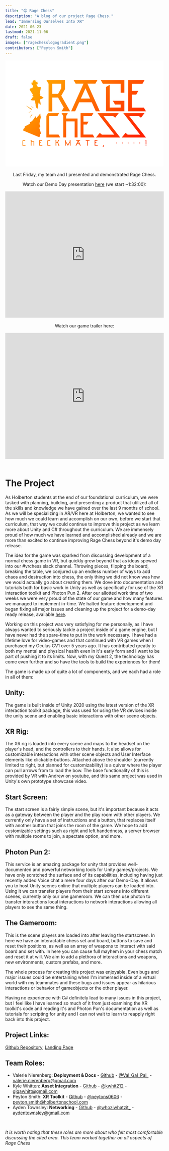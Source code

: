 ```yaml
---
title: "😡 Rage Chess"
description: "A blog of our project Rage Chess."
lead: "Immersing Ourselves Into XR"
date: 2021-06-23
lastmod: 2021-11-06
draft: false
images: ["ragechesslogogradient.png"]
contributors: ["Peyton Smith"]
---
```


<div align="center">
<img src="ragechesslogogradient.png">




Last Friday, my team and I presented and demonstrated Rage Chess.



Watch our Demo Day presentation [here](https://www.youtube.com/watch?v=vbvFjBUNubo) (we start ~1:32:00):



<iframe  width="100%"  height="400px"  src="https://www.youtube.com/embed/vbvFjBUNubo?t=5519"  title="YouTube video player"  frameborder="0"  allow="accelerometer; autoplay; clipboard-write; encrypted-media; gyroscope; picture-in-picture"  allowfullscreen></iframe>



Watch our game trailer here:

<iframe  width="100%"  height="400px"  src="https://www.youtube.com/embed/CHwq2JNkkTU"  title="YouTube video player"  frameborder="0"  allow="accelerometer; autoplay; clipboard-write; encrypted-media; gyroscope; picture-in-picture"  allowfullscreen></iframe>

</div>



<br>



# The Project

As Holberton students at the end of our foundational curriculum, we were tasked with planning, building, and presenting a product that utilized all of the skills and knowledge we have gained over the last 9 months of school. As we will be specializing in AR/VR here at Holberton, we wanted to see how much we could learn and accomplish on our own, before we start that curriculum, that way we could continue to improve this project as we learn more about Unity and C# throughout the curriculum. We are immensely proud of how much we have learned and accomplished already and we are more than excited to continue improving Rage Chess beyond it's demo day release.



The idea for the game was sparked from discussing development of a normal chess game in VR, but quickly grew beyond that as ideas spewed into our #vrchess slack channel. Throwing pieces, flipping the board, breaking the table, we conjured up an endless number of ways to add chaos and destruction into chess, the only thing we did not know was how we would actually go about creating them. We dove into documentation and tutorials both for basic work in Unity as well as specifically for use of the XR interaction toolkit and Photon Pun 2. After our allotted work time of two weeks we were very proud of the state of our game and how many features we managed to implement in-time. We halted feature development and began fixing all major issues and cleaning up the project for a demo-day ready release, available [here](https://github.com/aydentownsley/RageChess).



Working on this project was very satisfying for me personally, as I have always wanted to seriously tackle a project inside of a game engine, but I have never had the spare-time to put in the work necessary. I have had a lifetime love for video-games and that continued with VR games when I purchased my Oculus CV1 over 5 years ago. It has contributed greatly to both my mental and physical health even in it's early form and I want to be part of pushing it to its limits. Now, with my Quest 2, the technology has come even further and so have the tools to build the experiences for them!



The game is made up of quite a lot of components, and we each had a role in all of them:



## Unity:

The game is built inside of Unity 2020 using the latest version of the XR interaction toolkit package, this was used for using the VR devices inside the unity scene and enabling basic interactions with other scene objects.



## XR Rig:

The XR rig is loaded into every scene and maps to the headset on the player's head, and the controllers to their hands. It also allows for customizable interactions with other scene objects and User Interface elements like clickable-buttons. Attached above the shoulder (currently limited to right, but planned for customizability) is a quiver where the player can pull arrows from to load the bow. The base functionality of this is provided by VR with Andrew on youtube, and this same project was used in Unity's own prototype showcase video.



## Start Screen:

The start screen is a fairly simple scene, but it's important because it acts as a gateway between the player and the play room with other players. We currently only have a set of instructions and a button, that replaces itself with another button that joins the room of the game. We hope to add customizable settings such as right and left handedness, a server browser with multiple rooms to join, a spectate option, and more.



## Photon Pun 2:

This service is an amazing package for unity that provides well-documented and powerful networking tools for Unity games/projects. We have only scratched the surface and of its capabilities, including having just recently added Voice chat a mere four days after our Demo-Day. It allows you to host Unity scenes online that multiple players can be loaded into. Using it we can transfer players from their start screens into different scenes, currently only our one gameroom. We can then use photon to transfer interactions local interactions to network interactions allowing all players to see the same thing.



## The Gameroom:

This is the scene players are loaded into after leaving the startscreen. In here we have an interactable chess set and board, buttons to save and reset their positions, as well as an array of weapons to interact with said board and set with. In here you can cause full mayhem in your chess match and reset it at will. We aim to add a plethora of interactions and weapons, new environments, custom prefabs, and more.



The whole process for creating this project was enjoyable. Even bugs and major issues could be entertaining when I'm immersed inside of a virtual world with my teammates and these bugs and issues appear as hilarious interactions or behavior of gameobjects or the other player.



Having no experience with C# definitely lead to many issues in this project, but I feel like I have learned so much of it from just examining the XR toolkit's code and reading it's and Photon Pun's documentation as well as tutorials for scripting for unity and I can not wait to learn to reapply right back into this project.



## Project Links:
[Github Repository](https://github.com/aydentownsley/RageChess), [Landing Page](https://aydentownsley.github.io/RageChess/)

## Team Roles:

 - Valerie Nierenberg: **Deployment & Docs** - [Github](https://github.com/valerienierenberg) - [@Val_Gal_Pal_](https://twitter.com/Val_Gal_Pal_) - valerie.nierenberg@gmail.com
 - Kyle Whitten: **Asset Integration** - [Github](https://github.com/kwhit2) - [@kwhit212](https://twitter.com/kwhit212) - gigawhitt@gmail.com
 - Peyton Smith: **XR Toolkit** - [Github](https://github.com/peytonbrsmith) - [@peytons0606](https://twitter.com/peytons0606) - peyton.smith@holbertonschool.com
 - Ayden Townsley: **Networking** - [Github](https://github.com/aydentownsley) - [@whoziwhatzit_](https://twitter.com/whoziwhatzit_) - aydentownsley@gmail.com

</br>

*It is worth noting that these roles are more about who felt most comfortable discussing the cited area. This team worked together on all aspects of Rage Chess*
